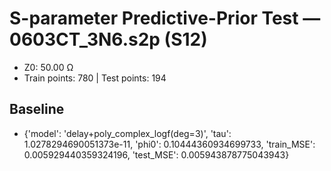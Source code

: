 # S-parameter Predictive-Prior Test — 0603CT_3N6.s2p (S12)
- Z0: 50.00 Ω
- Train points: 780  |  Test points: 194

## Baseline
- {'model': 'delay+poly_complex_logf(deg=3)', 'tau': 1.0278294690051373e-11, 'phi0': 0.10444360934699733, 'train_MSE': 0.005929440359324196, 'test_MSE': 0.005943878775043943}